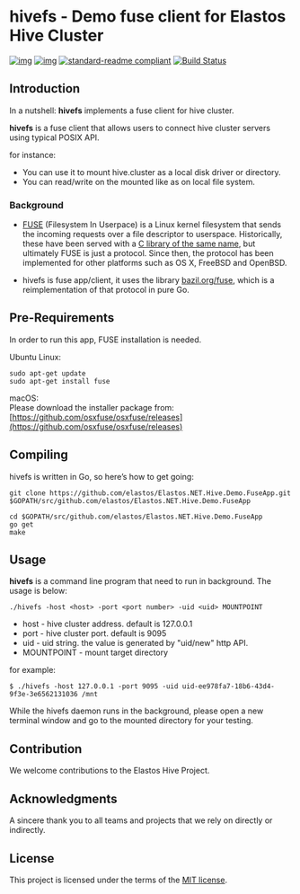# hivefs - Demo fuse client for Elastos Hive Cluster

[![img](https://camo.githubusercontent.com/9ff0f4b787066b705774659143d8b88f485119ff/68747470733a2f2f696d672e736869656c64732e696f2f62616467652f6d61646525323062792d456c6173746f732532306f72672d626c75652e7376673f7374796c653d666c61742d737175617265)](http://elastos.org)
[![img](https://camo.githubusercontent.com/85d19725dcd92c6f77a1d72a2e9b2b49c36489ab/68747470733a2f2f696d672e736869656c64732e696f2f62616467652f70726f6a6563742d486976652d626c75652e7376673f7374796c653d666c61742d737175617265)](http://elastos.org/)
[![standard-readme compliant](https://camo.githubusercontent.com/a7e665f337914171fa0b60a110690af78fc5d943/68747470733a2f2f696d672e736869656c64732e696f2f62616467652f7374616e646172642d2d726561646d652d4f4b2d677265656e2e7376673f7374796c653d666c61742d737175617265)](https://github.com/RichardLitt/standard-readme)
[![Build Status](https://camo.githubusercontent.com/d95d2cf5f0f2c8ebf5697026daaa4cbfaab6521e/68747470733a2f2f7472617669732d63692e6f72672f656c6173746f732f456c6173746f732e4e45542e486976652e495046532e7376673f6272616e63683d6d6173746572)](https://travis-ci.org/elastos/Elastos.NET.Hive.Cluster)

## Introduction

In a nutshell:
**hivefs** implements a fuse client for hive cluster.

**hivefs** is a fuse client that allows users to connect hive cluster servers using typical POSIX API.

for instance:
* You can use it to mount hive.cluster as a local disk driver or directory.
* You can read/write on the mounted like as on local file system.

### Background
- [FUSE](https://git.kernel.org/cgit/linux/kernel/git/torvalds/linux.git/tree/Documentation/filesystems/fuse.txt)
(Filesystem In Userpace) is a Linux kernel filesystem that sends the
incoming requests over a file descriptor to userspace. Historically,
these have been served with a
[C library of the same name](http://fuse.sourceforge.net/), but
ultimately FUSE is just a protocol. Since then, the protocol has been
implemented for other platforms such as OS X, FreeBSD and OpenBSD.

- hivefs is fuse app/client, it uses the library [bazil.org/fuse](http://bazil.org/fuse), which is a reimplementation of that
protocol in pure Go.

## Pre-Requirements

In order to run this app, FUSE installation is needed.

Ubuntu Linux:
```
sudo apt-get update
sudo apt-get install fuse
```

macOS:  
Please download the installer package from:
[https://github.com/osxfuse/osxfuse/releases](https://github.com/osxfuse/osxfuse/releases)

## Compiling
hivefs is written in Go, so here’s how to get going:
```
git clone https://github.com/elastos/Elastos.NET.Hive.Demo.FuseApp.git  $GOPATH/src/github.com/elastos/Elastos.NET.Hive.Demo.FuseApp

cd $GOPATH/src/github.com/elastos/Elastos.NET.Hive.Demo.FuseApp
go get
make
```
## Usage

**hivefs** is a command line program that need to run in background. The usage is below:

```
./hivefs -host <host> -port <port number> -uid <uid> MOUNTPOINT
```
- host - hive cluster address. default is 127.0.0.1
- port - hive cluster port. default is 9095
- uid - uid string. the value is generated by "uid/new" http API. 
- MOUNTPOINT - mount target directory

for example:
```
$ ./hivefs -host 127.0.0.1 -port 9095 -uid uid-ee978fa7-18b6-43d4-9f3e-3e6562131036 /mnt
```

While the hivefs daemon runs in the background, please open a new terminal window and go to the mounted directory for your testing.

## Contribution

We welcome contributions to the Elastos Hive Project.

## Acknowledgments

A sincere thank you to all teams and projects that we rely on directly or indirectly.

## License
This project is licensed under the terms of the [MIT license](https://github.com/elastos/Elastos.Hive.Demo.FuseApp/blob/master/LICENSE).
